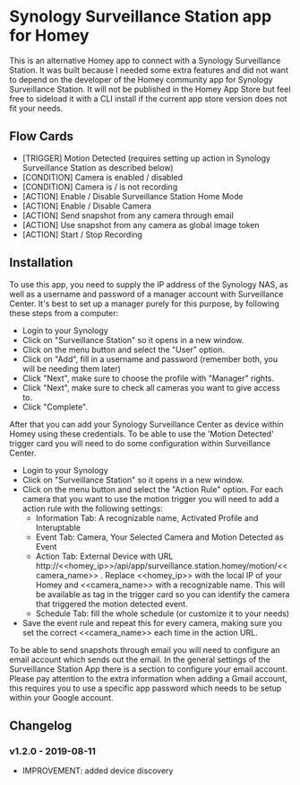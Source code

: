# Synology Surveillance Station app for Homey
This is an alternative Homey app to connect with a Synology Surveillance Station. It was built because I needed some extra features and did not want to depend on the developer of the Homey community app for Synology Surveillance Station. It will not be published in the Homey App Store but feel free to sideload it with a CLI install if the current app store version does not fit your needs.

## Flow Cards
* [TRIGGER] Motion Detected (requires setting up action in Synology Surveillance Station as described below)
* [CONDITION] Camera is enabled / disabled
* [CONDITION] Camera is / is not recording
* [ACTION] Enable / Disable Surveillance Station Home Mode
* [ACTION] Enable / Disable Camera
* [ACTION] Send snapshot from any camera through email
* [ACTION] Use snapshot from any camera as global image token
* [ACTION] Start / Stop Recording

## Installation
To use this app, you need to supply the IP address of the Synology NAS, as well as a username and password of a manager account with Surveillance Center. It's best to set up a manager purely for this purpose, by following these steps from a computer:

* Login to your Synology
* Click on "Surveillance Station" so it opens in a new window.
* Click on the menu button and select the "User" option.
* Click on "Add", fill in a username and password (remember both, you will be needing them later)
* Click "Next", make sure to choose the profile with "Manager" rights.
* Click "Next", make sure to check all cameras you want to give access to.
* Click "Complete".

After that you can add your Synology Surveillance Center as device within Homey using these credentials. To be able to use the 'Motion Detected' trigger card you will need to do some configuration within Surveillance Center.

* Login to your Synology
* Click on "Surveillance Station" so it opens in a new window.
* Click on the menu button and select the "Action Rule" option. For each camera that you want to use the motion trigger you will need to add a action rule with the following settings:
  * Information Tab: A recognizable name, Activated Profile and Interuptable
  * Event Tab: Camera, Your Selected Camera and Motion Detected as Event
  * Action Tab: External Device with URL http://<<homey_ip>>/api/app/surveillance.station.homey/motion/<<camera_name>> . Replace <<homey_ip>> with the local IP of your Homey and <<camera_name>> with a recognizable name. This will be available as tag in the trigger card so you can identify the camera that triggered the motion detected event.
  * Schedule Tab: fill the whole schedule (or customize it to your needs)
* Save the event rule and repeat this for every camera, making sure you set the correct <<camera_name>> each time in the action URL.

To be able to send snapshots through email you will need to configure an email account which sends out the email. In the general settings of the Surveillance Station App there is a section to configure your email account. Please pay attention to the extra information when adding a Gmail account, this requires you to use a specific app password which needs to be setup within your Google account.

## Changelog
### v1.2.0 - 2019-08-11
* IMPROVEMENT: added device discovery
